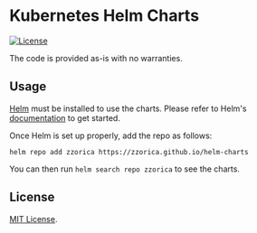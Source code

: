 # Kubernetes Helm Charts

[![License](https://img.shields.io/github/license/zzorica/helm-charts?style=plastic)](https://opensource.org/licenses/MIT)

The code is provided as-is with no warranties.

## Usage

[Helm](https://helm.sh) must be installed to use the charts.
Please refer to Helm's [documentation](https://helm.sh/docs/) to get started.

Once Helm is set up properly, add the repo as follows:

```console
helm repo add zzorica https://zzorica.github.io/helm-charts
```

You can then run `helm search repo zzorica` to see the charts.

## License

[MIT License](https://github.com/zzorica/helm-charts/blob/main/LICENSE).
